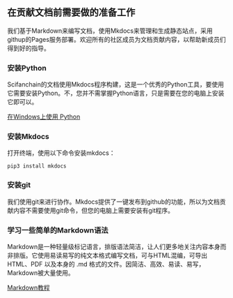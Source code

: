 ##  在贡献文档前需要做的准备工作

我们基于Markdown来编写文档，使用Mkdocs来管理和生成静态站点，采用githup的Pages服务部署。欢迎所有的社区成员为文档贡献内容，以帮助新成员们得到好的指导。

### 安装Python

Scifanchain的文档使用Mkdocs程序构建，这是一个优秀的Python工具，要使用它需要安装Python。不，您并不需掌握Python语言，只是需要在您的电脑上安装它即可以。

[在Windows上使用 Python](https://docs.python.org/zh-cn/3/using/windows.html#installation-steps)

###  安装Mkdocs

打开终端，使用以下命令安装mkdocs：

    pip3 install mkdocs

### 安装git

我们使用git来进行协作。Mkdocs提供了一键发布到github的功能，所以为文档贡献内容不需要使用git命令，但您的电脑上需要安装有git程序。

### 学习一些简单的Markdown语法

Markdown是一种轻量级标记语言，排版语法简洁，让人们更多地关注内容本身而非排版。它使用易读易写的纯文本格式编写文档，可与HTML混编，可导出 HTML、PDF 以及本身的 .md 格式的文件。因简洁、高效、易读、易写，Markdown被大量使用。

[Markdown教程](https://markdown.com.cn/)
